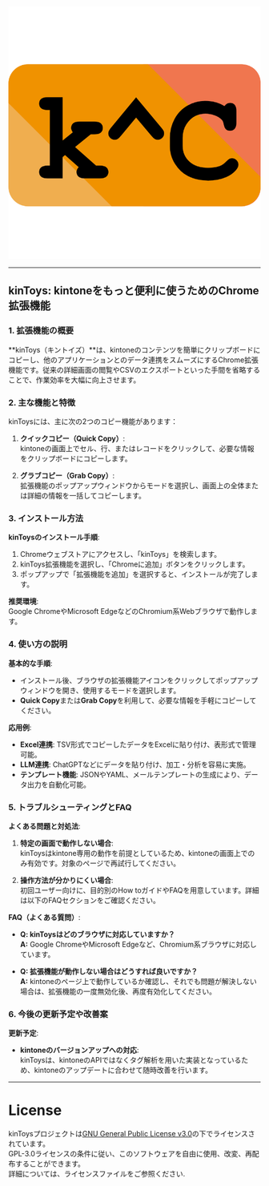 ![](img/kintone_ctrl_c.png)

---

## **kinToys: kintoneをもっと便利に使うためのChrome拡張機能**

### **1. 拡張機能の概要**

**kinToys（キントイズ）**は、kintoneのコンテンツを簡単にクリップボードにコピーし、他のアプリケーションとのデータ連携をスムーズにするChrome拡張機能です。従来の詳細画面の閲覧やCSVのエクスポートといった手間を省略することで、作業効率を大幅に向上させます。

### **2. 主な機能と特徴**

kinToysには、主に次の2つのコピー機能があります：

1. **クイックコピー（Quick Copy）**:  
   kintoneの画面上でセル、行、またはレコードをクリックして、必要な情報をクリップボードにコピーします。

2. **グラブコピー（Grab Copy）**:  
   拡張機能のポップアップウィンドウからモードを選択し、画面上の全体または詳細の情報を一括してコピーします。

### **3. インストール方法**

**kinToysのインストール手順**:

1. Chromeウェブストアにアクセスし、「kinToys」を検索します。
2. kinToys拡張機能を選択し、「Chromeに追加」ボタンをクリックします。
3. ポップアップで「拡張機能を追加」を選択すると、インストールが完了します。

**推奨環境**:  
Google ChromeやMicrosoft EdgeなどのChromium系Webブラウザで動作します。

### **4. 使い方の説明**

**基本的な手順**:

- インストール後、ブラウザの拡張機能アイコンをクリックしてポップアップウィンドウを開き、使用するモードを選択します。
- **Quick Copy**または**Grab Copy**を利用して、必要な情報を手軽にコピーしてください。

**応用例**:

- **Excel連携**: TSV形式でコピーしたデータをExcelに貼り付け、表形式で管理可能。
- **LLM連携**: ChatGPTなどにデータを貼り付け、加工・分析を容易に実施。
- **テンプレート機能**: JSONやYAML、メールテンプレートの生成により、データ出力を自動化可能。

### **5. トラブルシューティングとFAQ**

**よくある問題と対処法**:

1. **特定の画面で動作しない場合**:  
   kinToysはkintone専用の動作を前提としているため、kintoneの画面上でのみ有効です。対象のページで再試行してください。

2. **操作方法が分かりにくい場合**:  
   初回ユーザー向けに、目的別のHow toガイドやFAQを用意しています。詳細は以下のFAQセクションをご確認ください。

**FAQ（よくある質問）**:

- **Q: kinToysはどのブラウザに対応していますか？**  
  **A:** Google ChromeやMicrosoft Edgeなど、Chromium系ブラウザに対応しています。

- **Q: 拡張機能が動作しない場合はどうすれば良いですか？**  
  **A:** kintoneのページ上で動作しているか確認し、それでも問題が解決しない場合は、拡張機能の一度無効化後、再度有効化してください。

### **6. 今後の更新予定や改善案**

**更新予定**:

- **kintoneのバージョンアップへの対応**:  
  kinToysは、kintoneのAPIではなくタグ解析を用いた実装となっているため、kintoneのアップデートに合わせて随時改善を行います。

---

# License

kinToysプロジェクトは[GNU General Public License v3.0](https://www.gnu.org/licenses/gpl-3.0.html)の下でライセンスされています。  
GPL-3.0ライセンスの条件に従い、このソフトウェアを自由に使用、改変、再配布することができます。  
詳細については、ライセンスファイルをご参照ください.
